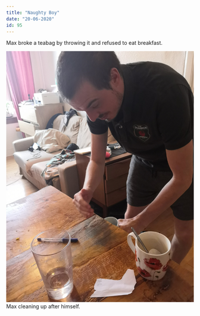 ```yaml
---
title: "Naughty Boy"
date: "20-06-2020"
id: 95
---
```

Max broke a teabag by throwing it and refused to eat breakfast.


![Max cleaning up after himself](../images/June/21.jpg)
Max cleaning up after himself.